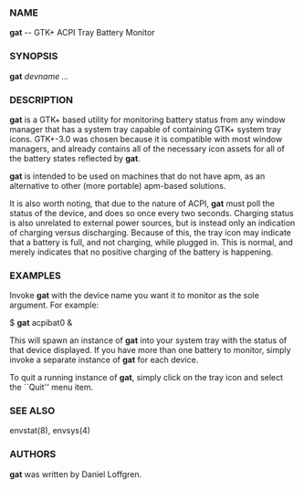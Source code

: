 ### NAME
**gat** -- GTK+ ACPI Tray Battery Monitor

### SYNOPSIS
**gat** *devname* *...*

### DESCRIPTION
**gat** is a GTK+ based utility for monitoring battery status from any window
manager that has a system tray capable of containing GTK+ system tray
icons. GTK+-3.0 was chosen because it is compatible with most window
managers, and already contains all of the necessary icon assets for all
of the battery states reflected by **gat**.

**gat** is intended to be used on machines that do not have apm, as an
alternative to other (more portable) apm-based solutions.

It is also worth noting, that due to the nature of ACPI, **gat** must poll
the status of the device, and does so once every two seconds. Charging
status is also unrelated to external power sources, but is instead only
an indication of charging versus discharging. Because of this, the tray
icon may indicate that a battery is full, and not charging, while plugged
in. This is normal, and merely indicates that no positive charging of the
battery is happening.

### EXAMPLES
Invoke **gat** with the device name you want it to monitor as the sole
argument. For example:

$ **gat** acpibat0 &

This will spawn an instance of **gat** into your system tray with the status
of that device displayed.  If you have more than one battery to monitor,
simply invoke a separate instance of **gat** for each device.

To quit a running instance of **gat**, simply click on the tray icon and
select the ``Quit'' menu item.

### SEE ALSO
envstat(8), envsys(4)

### AUTHORS
**gat** was written by Daniel Loffgren.
